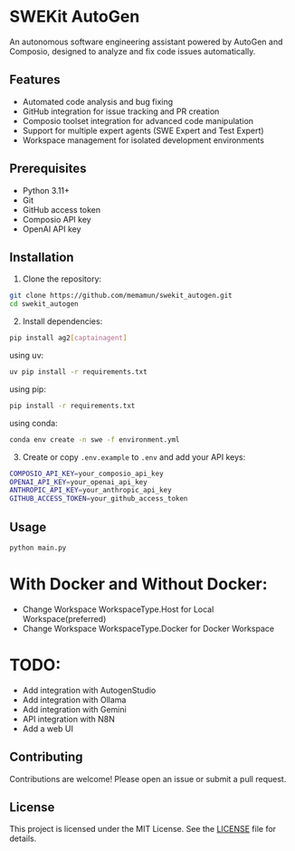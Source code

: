 # SWEKit AutoGen

An autonomous software engineering assistant powered by AutoGen and Composio, designed to analyze and fix code issues automatically.

## Features

- Automated code analysis and bug fixing
- GitHub integration for issue tracking and PR creation
- Composio toolset integration for advanced code manipulation
- Support for multiple expert agents (SWE Expert and Test Expert)
- Workspace management for isolated development environments

## Prerequisites

- Python 3.11+
- Git
- GitHub access token
- Composio API key
- OpenAI API key

## Installation

1. Clone the repository:

```bash
git clone https://github.com/memamun/swekit_autogen.git
cd swekit_autogen
```


2. Install dependencies:

```bash
pip install ag2[captainagent]
```

using uv:
```bash
uv pip install -r requirements.txt
```

using pip:
```bash
pip install -r requirements.txt
```

using conda:
```bash
conda env create -n swe -f environment.yml
```

3. Create or copy `.env.example` to `.env` and add your API keys:

```bash
COMPOSIO_API_KEY=your_composio_api_key
OPENAI_API_KEY=your_openai_api_key
ANTHROPIC_API_KEY=your_anthropic_api_key
GITHUB_ACCESS_TOKEN=your_github_access_token
```

## Usage

```bash
python main.py
```

# With Docker and Without Docker:
- Change Workspace WorkspaceType.Host for Local Workspace(preferred)
- Change Workspace WorkspaceType.Docker for Docker Workspace

# TODO:
- Add integration with AutogenStudio
- Add integration with Ollama
- Add integration with Gemini
- API integration with N8N
- Add a web UI

## Contributing

Contributions are welcome! Please open an issue or submit a pull request.

## License

This project is licensed under the MIT License. See the [LICENSE](LICENSE) file for details.
